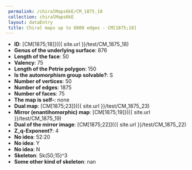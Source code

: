```yaml
--- 
 permalink: /chiralMaps6kE/CM_1875_18 
 collection: chiralMaps6kE
 layout: dataEntry
 title: Chiral maps up to 6000 edges - CM[1875;18]
---
```


- **ID**: [CM[1875;18]]({{ site.url }}/test/CM_1875_18)
- **Genus of the underlying surface**: 876
- **Length of the face**: 50
- **Valency**: 75
- **Length of the Petrie polygon**: 150
- **Is the automorphism group solvable?**: S
- **Number of vertices**: 50
- **Number of edges**: 1875
- **Number of faces**: 75
- **The map is self-**: none
- **Dual map**: [CM[1875;23]]({{ site.url }}/test/CM_1875_23)
- **Mirror (enantihomorphic) map**: [CM[1875;19]]({{ site.url }}/test/CM_1875_19)
- **Dual of the mirror image**: [CM[1875;22]]({{ site.url }}/test/CM_1875_22)
- **Z_q-Exponent?**: 4
- **No idea**:  52:20
- **No idea**: Y
- **No idea**: N
- **Skeleton**: Sk(50;15)^3
- **Some other kind of skeleton**: nan

